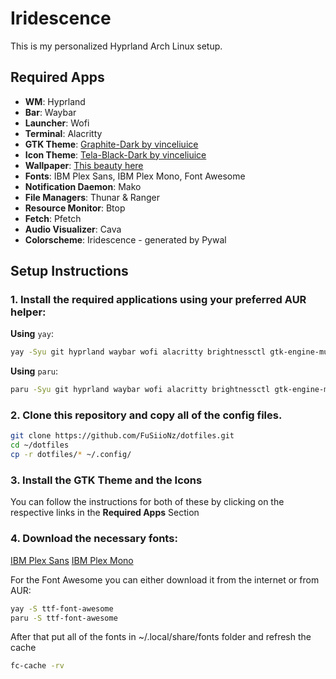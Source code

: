 # Iridescence

This is my personalized Hyprland Arch Linux setup.

## Required Apps

- **WM**: Hyprland
- **Bar**: Waybar
- **Launcher**: Wofi
- **Terminal**: Alacritty
- **GTK Theme**: [Graphite-Dark by vinceliuice](https://github.com/vinceliuice/Graphite-gtk-theme)
- **Icon Theme**: [Tela-Black-Dark by vinceliuice](https://github.com/vinceliuice/Tela-circle-icon-theme)
- **Wallpaper**: [This beauty here](link_to_wallpaper_image)
- **Fonts**: IBM Plex Sans, IBM Plex Mono, Font Awesome
- **Notification Daemon**: Mako
- **File Managers**: Thunar & Ranger
- **Resource Monitor**: Btop
- **Fetch**: Pfetch
- **Audio Visualizer**: Cava
- **Colorscheme**: Iridescence - generated by Pywal
  
## Setup Instructions
### 1. Install the required applications using your preferred AUR helper:

**Using** `yay`:
```bash
yay -Syu git hyprland waybar wofi alacritty brightnessctl gtk-engine-murrine nwg-look mako thunar thunar-archive-plugin thunar-media-tags-plugin thunar-volman gvfs-mtp ranger btop pfetch cava pywal-16-colors mpd ncmpcpp zathura-mupdf-pdf
```
**Using** `paru`:
```bash
paru -Syu git hyprland waybar wofi alacritty brightnessctl gtk-engine-murrine nwg-look mako thunar thunar-archive-plugin thunar-media-tags-plugin thunar-volman gvfs-mtp ranger btop pfetch cava pywal-16-colors mpd ncmpcpp zathura-mupdf-pdf
```

### 2. Clone this repository and copy all of the config files.

```bash
git clone https://github.com/FuSiioNz/dotfiles.git
cd ~/dotfiles
cp -r dotfiles/* ~/.config/
```

### 3. Install the GTK Theme and the Icons
You can follow the instructions for both of these by clicking on the respective links in the **Required Apps** Section

### 4. Download the necessary fonts:
[IBM Plex Sans](https://fonts.google.com/specimen/IBM+Plex+Sans) 
[IBM Plex Mono](https://fonts.google.com/specimen/IBM+Plex+Mono)

For the Font Awesome you can either download it from the internet or from AUR:
```bash
yay -S ttf-font-awesome
paru -S ttf-font-awesome
```
After that put all of the fonts in ~/.local/share/fonts folder and refresh the cache
```bash
fc-cache -rv 
```
